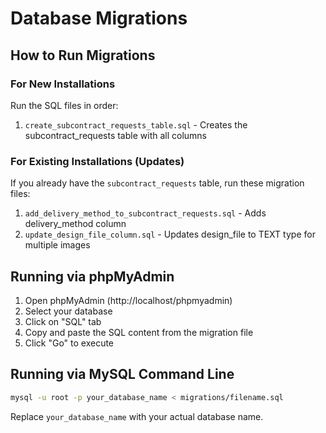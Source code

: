 # Database Migrations

## How to Run Migrations

### For New Installations
Run the SQL files in order:
1. `create_subcontract_requests_table.sql` - Creates the subcontract_requests table with all columns

### For Existing Installations (Updates)
If you already have the `subcontract_requests` table, run these migration files:
1. `add_delivery_method_to_subcontract_requests.sql` - Adds delivery_method column
2. `update_design_file_column.sql` - Updates design_file to TEXT type for multiple images

## Running via phpMyAdmin
1. Open phpMyAdmin (http://localhost/phpmyadmin)
2. Select your database
3. Click on "SQL" tab
4. Copy and paste the SQL content from the migration file
5. Click "Go" to execute

## Running via MySQL Command Line
```bash
mysql -u root -p your_database_name < migrations/filename.sql
```

Replace `your_database_name` with your actual database name.
